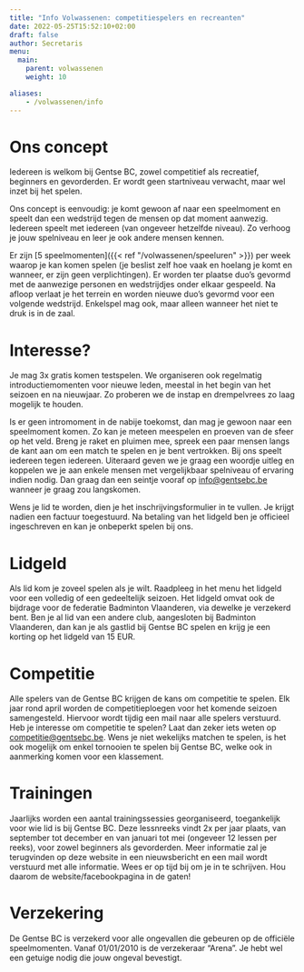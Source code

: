 ```yaml
---
title: "Info Volwassenen: competitiespelers en recreanten"
date: 2022-05-25T15:52:10+02:00
draft: false
author: Secretaris
menu:
  main:
    parent: volwassenen
    weight: 10

aliases:
    - /volwassenen/info
---
```

# Ons concept

Iedereen is welkom bij Gentse BC, zowel competitief als recreatief, beginners en gevorderden. Er wordt geen startniveau verwacht, maar wel inzet bij het spelen.

Ons concept is eenvoudig: je komt gewoon af naar een speelmoment en speelt dan een wedstrijd tegen de mensen op dat moment aanwezig. Iedereen speelt met iedereen (van ongeveer hetzelfde niveau). Zo verhoog je jouw spelniveau en leer je ook andere mensen kennen.

Er zijn [5 speelmomenten]({{< ref "/volwassenen/speeluren" >}}) per week waarop je kan komen spelen (je beslist zelf hoe vaak en hoelang je komt en wanneer, er zijn geen verplichtingen). Er worden ter plaatse duo’s gevormd met de aanwezige personen en wedstrijdjes onder elkaar gespeeld. Na afloop verlaat je het terrein en worden nieuwe duo’s gevormd voor een volgende wedstrijd. Enkelspel mag ook, maar alleen wanneer het niet te druk is in de zaal.

# Interesse?

Je mag 3x gratis komen testspelen.
We organiseren ook regelmatig introductiemomenten voor nieuwe leden, meestal in het begin van het seizoen en na nieuwjaar. Zo proberen we de instap en drempelvrees zo laag mogelijk te houden.

Is er geen intromoment in de nabije toekomst, dan mag je gewoon naar een speelmoment komen. Zo kan je meteen meespelen en proeven van de sfeer op het veld. Breng je raket en pluimen mee, spreek een paar mensen langs de kant aan om een match te spelen en je bent vertrokken. Bij ons speelt iedereen tegen iedereen.
Uiteraard geven we je graag een woordje uitleg en koppelen we je aan enkele mensen met vergelijkbaar spelniveau of ervaring indien nodig. Dan graag dan een seintje vooraf op info@gentsebc.be wanneer je graag zou langskomen.

Wens je lid te worden, dien je het inschrijvingsformulier in te vullen. Je krijgt nadien een factuur toegestuurd. Na betaling van het lidgeld ben je officieel ingeschreven en kan je onbeperkt spelen bij ons.

# Lidgeld

Als lid kom je zoveel spelen als je wilt. Raadpleeg in het menu het lidgeld voor een volledig of een gedeeltelijk seizoen. Het lidgeld omvat ook de bijdrage voor de federatie Badminton Vlaanderen, via dewelke je verzekerd bent.
Ben je al lid van een andere club, aangesloten bij Badminton Vlaanderen, dan kan je als gastlid bij Gentse BC spelen en krijg je een korting op het lidgeld van 15 EUR.

# Competitie

Alle spelers van de Gentse BC krijgen de kans om competitie te spelen. Elk jaar rond april worden de competitieploegen voor het komende seizoen samengesteld. Hiervoor wordt tijdig een mail naar alle spelers verstuurd. Heb je interesse om competitie te spelen? Laat dan zeker iets weten op competitie@gentsebc.be. Wens je niet wekelijks matchen te spelen, is het ook mogelijk om enkel tornooien te spelen bij Gentse BC, welke ook in aanmerking komen voor een klassement.

# Trainingen

Jaarlijks worden een aantal trainingssessies georganiseerd, toegankelijk voor wie lid is bij Gentse BC. Deze lessnreeks vindt 2x per jaar plaats, van september tot december en van januari tot mei (ongeveer 12 lessen per reeks), voor zowel beginners als gevorderden. Meer informatie zal je terugvinden op deze website in een nieuwsbericht en een mail wordt verstuurd met alle informatie. Wees er op tijd bij om je in te schrijven. Hou daarom de website/facebookpagina in de gaten!

# Verzekering

De Gentse BC is verzekerd voor alle ongevallen die gebeuren op de officiële speelmomenten. Vanaf 01/01/2010 is de verzekeraar “Arena”. Je hebt wel een getuige nodig die jouw ongeval bevestigt.
